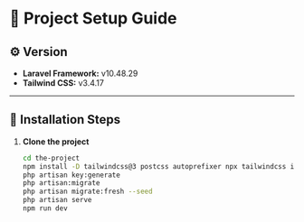 # 🚀 Project Setup Guide

## ⚙️ Version
- **Laravel Framework:** v10.48.29  
- **Tailwind CSS:** v3.4.17  

---

## 🧩 Installation Steps

1. **Clone the project**
   ```bash
   cd the-project
   npm install -D tailwindcss@3 postcss autoprefixer npx tailwindcss init -p
   php artisan key:generate
   php artisan:migrate
   php artisan migrate:fresh --seed
   php artisan serve
   npm run dev
